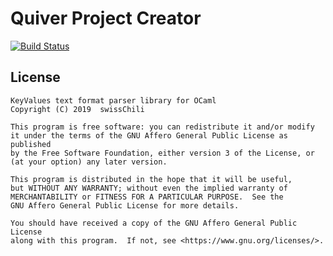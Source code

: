 # Quiver Project Creator

[![Build Status](https://img.shields.io/azure-devops/build/quiverteam/be22e09b-4923-4f7c-b6d1-dd62114628d3/3.svg?style=flat-square)](https://dev.azure.com/quiverteam/QuiverProjectCreator)

## License

```
KeyValues text format parser library for OCaml
Copyright (C) 2019  swissChili

This program is free software: you can redistribute it and/or modify
it under the terms of the GNU Affero General Public License as published
by the Free Software Foundation, either version 3 of the License, or
(at your option) any later version.

This program is distributed in the hope that it will be useful,
but WITHOUT ANY WARRANTY; without even the implied warranty of
MERCHANTABILITY or FITNESS FOR A PARTICULAR PURPOSE.  See the
GNU Affero General Public License for more details.

You should have received a copy of the GNU Affero General Public License
along with this program.  If not, see <https://www.gnu.org/licenses/>.
```
